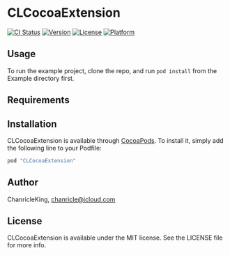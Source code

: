 # CLCocoaExtension

[![CI Status](http://img.shields.io/travis/ChanricleKing/CLCocoaExtension.svg?style=flat)](https://travis-ci.org/ChanricleKing/CLCocoaExtension)
[![Version](https://img.shields.io/cocoapods/v/CLCocoaExtension.svg?style=flat)](http://cocoapods.org/pods/CLCocoaExtension)
[![License](https://img.shields.io/cocoapods/l/CLCocoaExtension.svg?style=flat)](http://cocoapods.org/pods/CLCocoaExtension)
[![Platform](https://img.shields.io/cocoapods/p/CLCocoaExtension.svg?style=flat)](http://cocoapods.org/pods/CLCocoaExtension)

## Usage

To run the example project, clone the repo, and run `pod install` from the Example directory first.

## Requirements

## Installation

CLCocoaExtension is available through [CocoaPods](http://cocoapods.org). To install
it, simply add the following line to your Podfile:

```ruby
pod "CLCocoaExtension"
```

## Author

ChanricleKing, chanricle@icloud.com

## License

CLCocoaExtension is available under the MIT license. See the LICENSE file for more info.
